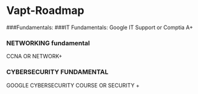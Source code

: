 # Vapt-Roadmap

###Fundamentals:
###IT Fundamentals:
Google IT Support or Comptia A+

### NETWORKING fundamental
CCNA OR NETWORK+

### CYBERSECURITY FUNDAMENTAL 

GOOGLE CYBERSECURITY COURSE OR SECURITY +
